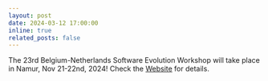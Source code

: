```yaml
---
layout: post
date: 2024-03-12 17:00:00
inline: true
related_posts: false
---
```


The 23rd Belgium-Netherlands Software Evolution Workshop will take place in Namur, Nov 21-22nd, 2024! Check the [Website](https://benevol2024.github.io) for details. 
